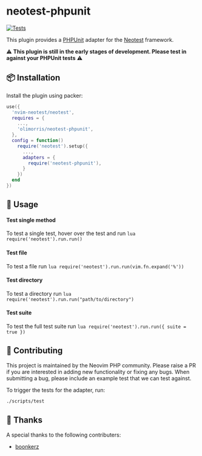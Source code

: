 # neotest-phpunit

[![Tests](https://github.com/olimorris/neotest-phpunit/actions/workflows/ci.yml/badge.svg)](https://github.com/olimorris/neotest-phpunit/actions/workflows/ci.yml)

This plugin provides a [PHPUnit](https://phpunit.de) adapter for the [Neotest](https://github.com/nvim-neotest/neotest) framework.

:warning: **This plugin is still in the early stages of development. Please test in against your PHPUnit tests** :warning:

## :package: Installation

Install the plugin using packer:

```lua
use({
  'nvim-neotest/neotest',
  requires = {
    ...,
    'olimorris/neotest-phpunit',
  },
  config = function()
    require('neotest').setup({
      ...,
      adapters = {
        require('neotest-phpunit'),
      }
    })
  end
})
```

## :rocket: Usage

#### Test single method

To test a single test, hover over the test and run `lua require('neotest').run.run()`

#### Test file

To test a file run `lua require('neotest').run.run(vim.fn.expand('%'))`

#### Test directory

To test a directory run `lua require('neotest').run.run("path/to/directory")`

#### Test suite

To test the full test suite run `lua require('neotest').run.run({ suite = true })`

## :gift: Contributing

This project is maintained by the Neovim PHP community. Please raise a PR if you are interested in adding new functionality or fixing any bugs. When submitting a bug, please include an example test that we can test against.

To trigger the tests for the adapter, run:

```sh
./scripts/test
```

## :clap: Thanks

A special thanks to the following contributers:

- [boonkerz](https://github.com/boonkerz)
